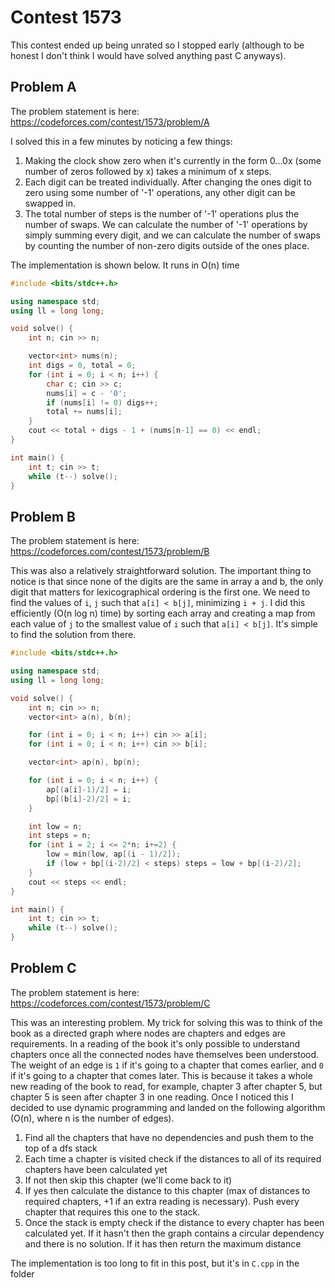 # Contest 1573
This contest ended up being unrated so I stopped early (although to be honest I don't think I would have solved anything past C anyways).

## Problem A
The problem statement is here: https://codeforces.com/contest/1573/problem/A

I solved this in a few minutes by noticing a few things:
1. Making the clock show zero when it's currently in the form 0...0x (some number of zeros followed by x) takes a minimum of x steps.
2. Each digit can be treated individually. After changing the ones digit to zero using some number of '-1' operations, any other digit can be swapped in.
3. The total number of steps is the number of '-1' operations plus the number of swaps. We can calculate the number of '-1' operations by simply summing every digit, and we can calculate the number of swaps by counting the number of non-zero digits outside of the ones place.

The implementation is shown below. It runs in O(n) time
```c++
#include <bits/stdc++.h>

using namespace std;
using ll = long long;

void solve() {
	int n; cin >> n;

	vector<int> nums(n);
	int digs = 0, total = 0;
	for (int i = 0; i < n; i++) {
		char c; cin >> c;
		nums[i] = c - '0';
		if (nums[i] != 0) digs++;
		total += nums[i];
	}
	cout << total + digs - 1 + (nums[n-1] == 0) << endl;
}

int main() {
	int t; cin >> t;
	while (t--) solve();
}
```


## Problem B
The problem statement is here: https://codeforces.com/contest/1573/problem/B

This was also a relatively straightforward solution. The important thing to notice is that since none of the digits are the same in array a and b, the only digit that matters for lexicographical ordering is the first one. We need to find the values of `i`, `j` such that `a[i] < b[j]`, minimizing `i + j`. I did this efficiently (O(n log n) time) by sorting each array and creating a map from each value of `j` to the smallest value of `i` such that `a[i] < b[j]`. It's simple to find the solution from there.

```cpp
#include <bits/stdc++.h>

using namespace std;
using ll = long long;

void solve() {
	int n; cin >> n;
	vector<int> a(n), b(n);

	for (int i = 0; i < n; i++) cin >> a[i];
	for (int i = 0; i < n; i++) cin >> b[i];

	vector<int> ap(n), bp(n);

	for (int i = 0; i < n; i++) {
		ap[(a[i]-1)/2] = i;
		bp[(b[i]-2)/2] = i;
	}

	int low = n;
	int steps = n;
	for (int i = 2; i <= 2*n; i+=2) {
		low = min(low, ap[(i - 1)/2]);
		if (low + bp[(i-2)/2] < steps) steps = low + bp[(i-2)/2];
	}
	cout << steps << endl;
}

int main() {
	int t; cin >> t;
	while (t--) solve();
}
```

## Problem C
The problem statement is here: https://codeforces.com/contest/1573/problem/C

This was an interesting problem. My trick for solving this was to think of the book as a directed graph where nodes are chapters and edges are requirements. In a reading of the book it's only possible to understand chapters once all the connected nodes have themselves been understood. The weight of an edge is `1` if it's going to a chapter that comes earlier, and `0` if it's going to a chapter that comes later. This is because it takes a whole new reading of the book to read, for example, chapter 3 after chapter 5, but chapter 5 is seen after chapter 3 in one reading. Once I noticed this I decided to use dynamic programming and landed on the following algorithm (O(n), where n is the number of edges).
1. Find all the chapters that have no dependencies and push them to the top of a dfs stack
2. Each time a chapter is visited check if the distances to all of its required chapters have been calculated yet
3. If not then skip this chapter (we'll come back to it)
4. If yes then calculate the distance to this chapter (max of distances to required chapters, +1 if an extra reading is necessary). Push every chapter that requires this one to the stack.
5. Once the stack is empty check if the distance to every chapter has been calculated yet. If it hasn't then the graph contains a circular dependency and there is no solution. If it has then return the maximum distance 

The implementation is too long to fit in this post, but it's in `C.cpp` in the folder

